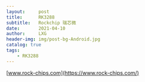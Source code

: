 ```yaml
---
layout:     post
title:      RK3288
subtitle:   Rockchip 瑞芯微
date:       2021-04-10
author:     LXG
header-img: img/post-bg-Android.jpg
catalog: true
tags:
    - RK3288
---
```


[www.rock-chips.com](https://www.rock-chips.com/)



